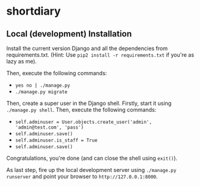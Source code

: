 shortdiary
==========

Local (development) Installation
--------------------------------

Install the current version Django and all the dependencies from requirements.txt. (Hint: Use `pip2 install -r requirements.txt` if you're as lazy as me).

Then, execute the following commands:

* `yes no | ./manage.py`
* `./manage.py migrate`

Then, create a super user in the Django shell. Firstly, start it using `./manage.py shell`. Then, execute the following commands:

* `self.adminuser = User.objects.create_user('admin', 'admin@test.com', 'pass')`
* `self.adminuser.save()`
* `self.adminuser.is_staff = True`
* `self.adminuser.save()`

Congratulations, you're done (and can close the shell using `exit()`).

As last step, fire up the local development server using `./manage.py runserver` and point your browser to `http://127.0.0.1:8000`.